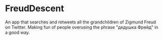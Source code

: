 # FreudDescent
An app that searches and retweets all the grandchildren of Zigmund Freud on Twitter.
Making fun of people overusing the phrase "дедушка Фрейд" in a good way.
